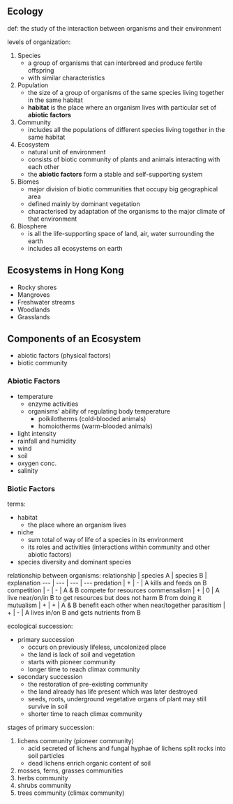 ## Ecology
def: the study of the interaction between organisms and their environment  

levels of organization:
1. Species
	- a group of organisms that can interbreed and produce fertile offspring
	- with similar characteristics
2. Population
	- the size of a group of organisms of the same species living together in the same habitat
	- **habitat** is the place where an organism lives with particular set of **abiotic factors**
3. Community
	- includes all the populations of different species living together in the same habitat
4. Ecosystem
	- natural unit of environment
	- consists of biotic community of plants and animals interacting with each other
	- the **abiotic factors** form a stable and self-supporting system
5. Biomes
	- major division of biotic communities that occupy big geographical area
	- defined mainly by dominant vegetation
	- characterised by adaptation of the organisms to the major climate of that environment
6. Biosphere
	- is all the life-supporting space of land, air, water surrounding the earth
	- includes all ecosystems on earth

## Ecosystems in Hong Kong

- Rocky shores
- Mangroves
- Freshwater streams
- Woodlands
- Grasslands

## Components of an Ecosystem

- abiotic factors (physical factors)
- biotic community

### Abiotic Factors
- temperature
	- enzyme activities
	- organisms' ability of regulating body temperature
		- poikilotherms (cold-blooded animals)
		- homoiotherms (warm-blooded animals)
- light intensity
- rainfall and humidity
- wind
- soil
- oxygen conc.
- salinity

### Biotic Factors
terms: 
- habitat
	- the place where an organism lives
- niche
	- sum total of way of life of a species in its environment
	- its roles and activities (interactions within community and other abiotic factors)
- species diversity and dominant species

relationship between organisms: 
relationship | species A | species B | explanation
--- | --- | --- | ---
predation | + | - | A kills and feeds on B
competition | - | - | A & B compete for resources
commensalism | + | 0 | A live near/on/in B to get resources but does not harm B from doing it
mutualism | + | + | A & B benefit each other when near/together
parasitism | + | - | A lives in/on B and gets nutrients from B

ecological succession: 
- primary succession
	- occurs on previously lifeless, uncolonized place
	- the land is lack of soil and vegetation
	- starts with pioneer community
	- longer time to reach climax community
- secondary succession
	- the restoration of pre-existing community
	- the land already has life present which was later destroyed
	- seeds, roots, underground vegetative organs of plant may still survive in soil
	- shorter time to reach climax community

stages of primary succession:
1. lichens community (pioneer community)
	- acid secreted of lichens and fungal hyphae of lichens split rocks into soil particles
	- dead lichens enrich organic content of soil
2. mosses, ferns, grasses communities
3. herbs community
4. shrubs community
5. trees community (climax community)